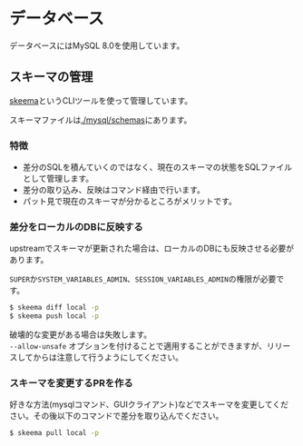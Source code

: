 # データベース

データベースにはMySQL 8.0を使用しています。

## スキーマの管理

[skeema](https://github.com/skeema/skeema)というCLIツールを使って管理しています。

スキーマファイルは[./mysql/schemas](../mysql/schemas)にあります。

### 特徴
- 差分のSQLを積んていくのではなく、現在のスキーマの状態をSQLファイルとして管理します。
- 差分の取り込み、反映はコマンド経由で行います。
- パット見で現在のスキーマが分かるところがメリットです。


### 差分をローカルのDBに反映する

upstreamでスキーマが更新された場合は、ローカルのDBにも反映させる必要があります。

`SUPER`か`SYSTEM_VARIABLES_ADMIN`、`SESSION_VARIABLES_ADMIN`の権限が必要です。

```bash
$ skeema diff local -p
$ skeema push local -p
```

破壊的な変更がある場合は失敗します。   
`--allow-unsafe` オプションを付けることで適用することができますが、リリースしてからは注意して行うようにしてください。

### スキーマを変更するPRを作る

好きな方法(mysqlコマンド、GUIクライアント)などでスキーマを変更してください。その後以下のコマンドで差分を取り込んでください。

```bash
$ skeema pull local -p
```
